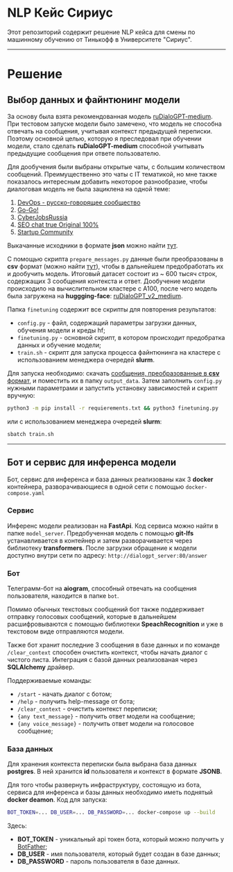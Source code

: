 # NLP Кейс Сириус

Этот репозиторий содержит решение NLP кейса для смены по машинному обучению от Тинькофф в Университете "Сириус".

---
# Решение
 
## Выбор данных и файнтюнинг модели

За основу была взята рекомендованная модель [ruDialoGPT-medium](https://huggingface.co/tinkoff-ai/ruDialoGPT-medium). 
При тестовом запуске модели было замечено, что модель не способна отвечать на сообщения, учитывая контекст предыдущей переписки. 
Поэтому основной целью, которую я преследовал при обучении модели, стало сделать **ruDialoGPT-medium** способной учитывать предыдущие сообщения при ответе пользователю.

Для дообучения были выбраны открытые чаты, с большим количеством сообщений. Преимущественно это чаты с IT тематикой, но мне также показалось интересным добавить
некоторое разнообразие, чтобы диалоговая модель не была зациклена на одной теме:
1. [DevOps - русско-говорящее сообщество](https://telegram.me/devops_ru)
2. [Go-Go!](https://t.me/gogolang)
3. [CyberJobsRussia](https://t.me/CyberJobsRussia)
4. [SEO chat true Original 100%](https://telegram.me/seochat)
5. [Startup Community](https://telegram.me/startupchat)

Выкачанные исходники в формате **json** можно найти [тут](https://drive.google.com/drive/folders/1jsXSPtLN_oVKsrRvs0PAqAGGU33NMLw7?usp=sharing).

С помощью скрипта `prepare_messages.py` данные были преобразованы в **csv** формат (можно найти [тут](https://drive.google.com/drive/folders/1daAB6NxtnodAn73OLhEeHZJLPbJ3Ztez?usp=sharing)), чтобы в дальнейшем предобработать их и дообучить модель.
Итоговый датасет состоит из ~ 600 тысяч строк, содержащих 3 сообщения контекста и ответ. Дообучение модели происходило на вычислительном кластере 
с A100, после чего модель была загружена на **huggging-face**: [ruDialoGPT_v2_medium](https://huggingface.co/taranetsdan/ruDialoGPT_v2_medium).

Папка `finetuning` содержит все скрипты для повторения результатов:
* `config.py` - файл, содержащий параметры загрузки данных, обучения модели и креды hf;
* `finetuning.py` - основной скрипт, в котором происходит предобратка данных и обучение модели;
* `train.sh` - скрипт для запуска процесса файнтюнинга на кластере с использованием менеджера очередей **slurm**.

Для запуска необходимо: скачать [сообщения, преобразованные в **csv** формат](https://drive.google.com/drive/folders/1daAB6NxtnodAn73OLhEeHZJLPbJ3Ztez?usp=sharing), и поместить их в папку `output_data`. 
Затем заполнить `config.py` нужными параметрами и запустить установку зависимостей и скрипт вручную:
```bash
python3 -m pip install -r requierements.txt && python3 finetuning.py
```
или с использованием менеджера очередей **slurm**:
```bash
sbatch train.sh
```
---
## Бот и сервис для инференса модели

Бот, сервис для инференса и база данных реализованы как 3 **docker** контейнера, разворачивающиеся в одной 
сети с помощью `docker-compose.yaml`

### Сервис
Инференс модели реализован на **FastApi**. Код сервиса можно найти в папке `model_server`. Предобученная модель 
с помощью **git-lfs** устанавливается в контейнер и затем разворачивается через библиотеку **transformers**. После
загрузки обращение к модели доступно внутри сети по адресу: `http://dialogpt_server:80/answer`

### Бот 
Телеграмм-бот на **aiogram**, способный отвечать на сообщения пользователя, находится в папке `bot`. 

Помимо обычных текстовых сообщений бот также поддерживает отправку голосовых сообщений, которые в дальнейшем расшифровываются с помощью 
библиотеки **SpeachRecognition** и уже в текстовом виде отправляются модели.  

Также бот хранит последние 3 сообщения в базе данных и по команде `/clear_context` способен очистить контекст,
чтобы начать диалог с чистого листа. Интеграция с базой данных реализованая через **SQLAlchemy** драйвер.

Поддерживаемые команды:
* `/start` - начать диалог с ботом;
* `/help` - получить help-message от бота;
* `/clear_context` - очистить контекст переписки;
* `{any text_message}` - получить ответ модели на сообщение;
* `{any voice_message}` - получить ответ модели на голосовое сообщение;

### База данных
Для хранения контекста переписки была выбрана база данных **postgres**. В ней хранится **id** пользователя
и контекст в формате **JSONB**.

Для того чтобы развернуть инфраструктуру, состоящую из бота, сервиса для инференса и базы данных
необходимо иметь поднятый **docker deamon**. Код для запуска:
```bash
BOT_TOKEN=... DB_USER=... DB_PASSWORD=... docker-compose up --build
```
Здесь:
* **BOT_TOKEN** - уникальный api токен бота, который можно получить у [BotFather](@BotFather);
* **DB_USER** - имя пользователя, который будет создан в базе данных;
* **DB_PASSWORD** - пароль пользователя в базе данных.